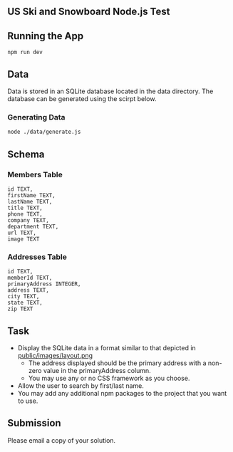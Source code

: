 US Ski and Snowboard Node.js Test
---------------------------------

## Running the App

```bach
npm run dev
```

## Data

Data is stored in an SQLite database located in the data directory.  The database can be generated using the scirpt below.

### Generating Data

````bash
node ./data/generate.js
````

## Schema

### Members Table

````
id TEXT,
firstName TEXT,
lastName TEXT,
title TEXT,
phone TEXT,
company TEXT,
department TEXT,
url TEXT,
image TEXT
````

### Addresses Table

````
id TEXT,
memberId TEXT,
primaryAddress INTEGER,
address TEXT,
city TEXT,
state TEXT,
zip TEXT
````


## Task

* Display the SQLite data in a format similar to that depicted in [public/images/layout.png](public/images/layout.png)
  * The address displayed should be the primary address with a non-zero value in the primaryAddress column.
  * You may use any or no CSS framework as you choose.
* Allow the user to search by first/last name.
* You may add any additional npm packages to the project that you want to use.


## Submission

Please email a copy of your solution.
